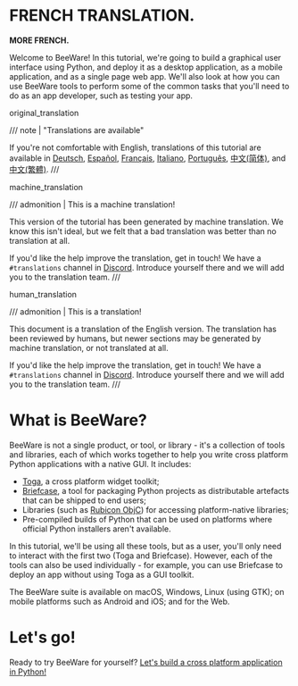 # FRENCH TRANSLATION.

**MORE FRENCH.**

Welcome to BeeWare! In this tutorial, we're going to build a graphical user
interface using Python, and deploy it as a desktop application, as a mobile
application, and as a single page web app. We'll also look at how you can use
BeeWare tools to perform some of the common tasks that you'll need to do as an
app developer, such as testing your app.


original_translation

/// note | "Translations are available"

If you're not comfortable with English, translations of this tutorial are
available in [Deutsch](https://docs.beeware.org/de),
[Español](https://docs.beeware.org/es), [Français](https://docs.beeware.org/fr),
[Italiano](https://docs.beeware.org/it),
[Português<!-- codespell:ignore -->](https://docs.beeware.org/pt),
[中文(简体)](https://docs.beeware.org/zh-cn), and
[中文(繁體)](https://docs.beeware.org/zh-tw). ///



machine_translation

/// admonition | This is a machine translation!

This version of the tutorial has been generated by machine translation. We know
this isn't ideal, but we felt that a bad translation was better than no
translation at all.

If you'd like the help improve the translation, get in touch! We have a
`#translations` channel in [Discord](https://beeware.org/bee/chat/). Introduce
yourself there and we will add you to the translation team. ///


human_translation

/// admonition | This is a translation!

This document is a translation of the English version. The translation has been
reviewed by humans, but newer sections may be generated by machine translation,
or not translated at all.

If you'd like the help improve the translation, get in touch! We have a
`#translations` channel in [Discord](https://beeware.org/bee/chat/). Introduce
yourself there and we will add you to the translation team. ///


# What is BeeWare?

BeeWare is not a single product, or tool, or library - it's a collection of
tools and libraries, each of which works together to help you write cross
platform Python applications with a native GUI. It includes:

- [Toga](https://toga.beeware.org), a cross platform widget toolkit;
- [Briefcase](https://briefcase.beeware.org), a tool for packaging Python
  projects as distributable artefacts that can be shipped to end users;
- Libraries (such as [Rubicon ObjC](https://rubicon-objc.beeware.org)) for
  accessing platform-native libraries;
- Pre-compiled builds of Python that can be used on platforms where official
  Python installers aren't available.

In this tutorial, we'll be using all these tools, but as a user, you'll only
need to interact with the first two (Toga and Briefcase). However, each of the
tools can also be used individually - for example, you can use Briefcase to
deploy an app without using Toga as a GUI toolkit.

The BeeWare suite is available on macOS, Windows, Linux (using GTK); on mobile
platforms such as Android and iOS; and for the Web.

# Let's go!

Ready to try BeeWare for yourself? [Let's build a cross platform application in
Python!](tutorial/tutorial-0.md)
